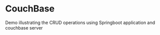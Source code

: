 # CouchBase
Demo illustrating the CRUD operations using Springboot application and couchbase server
